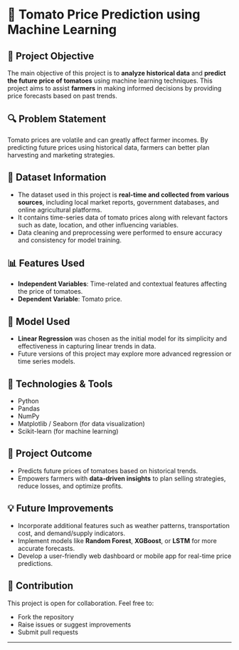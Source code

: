# 🍅 Tomato Price Prediction using Machine Learning

## 📌 Project Objective

The main objective of this project is to **analyze historical data** and **predict the future price of tomatoes** using machine learning techniques. This project aims to assist **farmers** in making informed decisions by providing price forecasts based on past trends.

## 🔍 Problem Statement

Tomato prices are volatile and can greatly affect farmer incomes. By predicting future prices using historical data, farmers can better plan harvesting and marketing strategies.

## 📂 Dataset Information

- The dataset used in this project is **real-time and collected from various sources**, including local market reports, government databases, and online agricultural platforms.
- It contains time-series data of tomato prices along with relevant factors such as date, location, and other influencing variables.
- Data cleaning and preprocessing were performed to ensure accuracy and consistency for model training.

## 📊 Features Used

- **Independent Variables**: Time-related and contextual features affecting the price of tomatoes.
- **Dependent Variable**: Tomato price.

## 🧠 Model Used

- **Linear Regression** was chosen as the initial model for its simplicity and effectiveness in capturing linear trends in data.
- Future versions of this project may explore more advanced regression or time series models.

## 🔧 Technologies & Tools

- Python
- Pandas
- NumPy
- Matplotlib / Seaborn (for data visualization)
- Scikit-learn (for machine learning)

## 🎯 Project Outcome

- Predicts future prices of tomatoes based on historical trends.
- Empowers farmers with **data-driven insights** to plan selling strategies, reduce losses, and optimize profits.

## 💡 Future Improvements

- Incorporate additional features such as weather patterns, transportation cost, and demand/supply indicators.
- Implement models like **Random Forest**, **XGBoost**, or **LSTM** for more accurate forecasts.
- Develop a user-friendly web dashboard or mobile app for real-time price predictions.

## 🤝 Contribution

This project is open for collaboration. Feel free to:
- Fork the repository
- Raise issues or suggest improvements
- Submit pull requests

---

